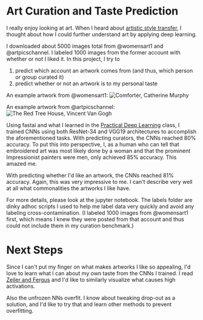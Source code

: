# Art Curation and Taste Prediction

I really enjoy looking at art.  When I heard about [artistic style transfer](https://arxiv.org/abs/1508.06576), I thought about how I could further understand art by applying deep learning.

I downloaded about 5000 images total from @womensart1 and @artpicschannel.  I labeled 1000 images from the former account with whether or not I liked it.  In this project, I try to 
1) predict which account an artwork comes from (and thus, which person or group curated it)
2) predict whether or not an artwork is to my personal taste

An example artwork from @womensart1:
![Comforter, Catherine Murphy](https://pbs.twimg.com/media/DUDTButWsAE9LKw.jpg)

An example artwork from @artpicschannel:
![The Red Tree House, Vincent Van Gogh](https://pbs.twimg.com/media/DUQ4a5IXcAAuPXI.jpg)

Using fastai and what I learned in the [Practical Deep Learning](http://course.fast.ai/about.html) class, I trained CNNs using both ResNet-34 and VGG19 architectures to accomplish the aforementioned tasks.  With predicting curators, the CNNs reached 80% accuracy.  To put this into perspective, I, as a human who can tell that embroidered art was most likely done by a woman and that the prominent Impressionist painters were men, only achieved 85% accuracy.  This amazed me.

With predicting whether I'd like an artwork, the CNNs reached 81% accuracy. Again, this was very impressive to me.  I can't describe very well at all what commonalities the artworks I like have. 

For more details, please look at the jupyter notebook.  The labels folder are dinky adhoc scripts I used to help me label data very quickly and avoid any labeling cross-contamination.  (I labeled 1000 images from @womensart1 first, which means I knew they were posted from that account and thus could not include them in my curation benchmark.)

# Next Steps

Since I can't put my finger on what makes artworks I like so appealing, I'd love to learn what I can about my own taste from the CNNs I trained.  I read [Zeiler and Fergus](https://cs.nyu.edu/~fergus/papers/zeilerECCV2014.pdf) and I'd like to similarly visualize what causes high activations.

Also the unfrozen NNs overfit.  I know about tweaking drop-out as a solution, and I'd like to try that and learn other methods to prevent overfitting.
